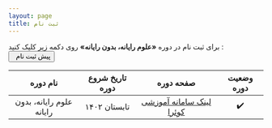 ```yaml
---
layout: page
title: ثبت نام
---
```


برای ثبت نام در دوره <b>«علوم رایانه، بدون رایانه»</b> روی دکمه زیر کلیک کنید :
<br/>
<a href="https://survey.porsline.ir/s/C5XiVYq" target="_blank"><button class="btn" style="font-family: Vazirmatn; cursor: pointer;"><i class="fa fa-external-link" style="line-height: 22px; vertical-align: top"></i> &nbsp; پیش ثبت نام</button></a>


| نام دوره | تاریخ شروع دوره | صفحه دوره | وضعیت دوره |
| :----: | :----: | :----: | :----: |
| علوم رایانه، بدون رایانه | تابستان ۱۴۰۲ | [لینک سامانه آموزشی کوئرا](https://quera.org/course/add_to_course/course/13785) | ✔️ |

